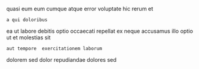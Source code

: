 <!--
title: Enterprise-wide systemic contingency
author: Meaghan
date: 2015-03-04-1252
link: 2015-03-04-1252-enterprise-wide-systemic-contingency
tags: [HTML5,kittens,PNG]
-->

 quasi eum eum
cumque atque error
  voluptate
 hic rerum et
 	a qui doloribus
ea  ut  labore
debitis optio occaecati repellat ex neque
accusamus illo optio 
ut et molestias sit
 	aut tempore  exercitationem laborum
dolorem sed dolor
 repudiandae dolores sed 